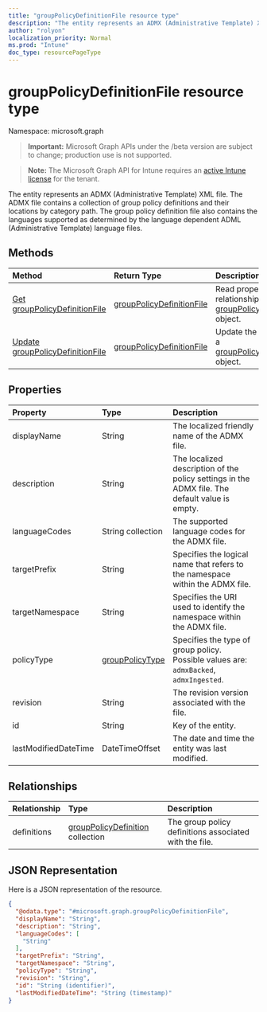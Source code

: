 ```yaml
---
title: "groupPolicyDefinitionFile resource type"
description: "The entity represents an ADMX (Administrative Template) XML file. The ADMX file contains a collection of group policy definitions and their locations by category path. The group policy definition file also contains the languages supported as determined by the language dependent ADML (Administrative Template) language files."
author: "rolyon"
localization_priority: Normal
ms.prod: "Intune"
doc_type: resourcePageType
---
```


# groupPolicyDefinitionFile resource type

Namespace: microsoft.graph

> **Important:** Microsoft Graph APIs under the /beta version are subject to change; production use is not supported.

> **Note:** The Microsoft Graph API for Intune requires an [active Intune license](https://go.microsoft.com/fwlink/?linkid=839381) for the tenant.

The entity represents an ADMX (Administrative Template) XML file. The ADMX file contains a collection of group policy definitions and their locations by category path. The group policy definition file also contains the languages supported as determined by the language dependent ADML (Administrative Template) language files.

## Methods
|Method|Return Type|Description|
|:---|:---|:---|
|[Get groupPolicyDefinitionFile](../api/intune-grouppolicy-grouppolicydefinitionfile-get.md)|[groupPolicyDefinitionFile](../resources/intune-grouppolicy-grouppolicydefinitionfile.md)|Read properties and relationships of the [groupPolicyDefinitionFile](../resources/intune-grouppolicy-grouppolicydefinitionfile.md) object.|
|[Update groupPolicyDefinitionFile](../api/intune-grouppolicy-grouppolicydefinitionfile-update.md)|[groupPolicyDefinitionFile](../resources/intune-grouppolicy-grouppolicydefinitionfile.md)|Update the properties of a [groupPolicyDefinitionFile](../resources/intune-grouppolicy-grouppolicydefinitionfile.md) object.|

## Properties
|Property|Type|Description|
|:---|:---|:---|
|displayName|String|The localized friendly name of the ADMX file.|
|description|String|The localized description of the policy settings in the ADMX file. The default value is empty.|
|languageCodes|String collection|The supported language codes for the ADMX file.|
|targetPrefix|String|Specifies the logical name that refers to the namespace within the ADMX file.|
|targetNamespace|String|Specifies the URI used to identify the namespace within the ADMX file.|
|policyType|[groupPolicyType](../resources/intune-grouppolicy-grouppolicytype.md)|Specifies the type of group policy. Possible values are: `admxBacked`, `admxIngested`.|
|revision|String|The revision version associated with the file.|
|id|String|Key of the entity.|
|lastModifiedDateTime|DateTimeOffset|The date and time the entity was last modified.|

## Relationships
|Relationship|Type|Description|
|:---|:---|:---|
|definitions|[groupPolicyDefinition](../resources/intune-grouppolicy-grouppolicydefinition.md) collection|The group policy definitions associated with the file.|

## JSON Representation
Here is a JSON representation of the resource.
<!-- {
  "blockType": "resource",
  "keyProperty": "id",
  "@odata.type": "microsoft.graph.groupPolicyDefinitionFile"
}
-->
``` json
{
  "@odata.type": "#microsoft.graph.groupPolicyDefinitionFile",
  "displayName": "String",
  "description": "String",
  "languageCodes": [
    "String"
  ],
  "targetPrefix": "String",
  "targetNamespace": "String",
  "policyType": "String",
  "revision": "String",
  "id": "String (identifier)",
  "lastModifiedDateTime": "String (timestamp)"
}
```



